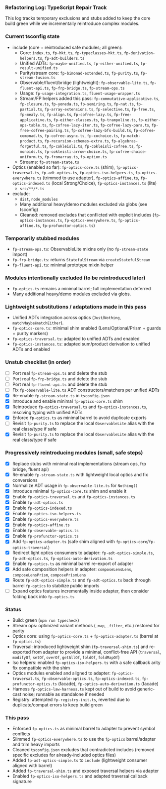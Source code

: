 ### Refactoring Log: TypeScript Repair Track

This log tracks temporary exclusions and stubs added to keep the core build green while we incrementally reintroduce complex modules.

### Current tsconfig state
- include (core + reintroduced safe modules; all green):
  - Core: `index.ts`, `fp-hkt.ts`, `fp-typeclasses-hkt.ts`, `fp-derivation-helpers.ts`, `fp-adt-builders.ts`
  - Unified ADTs: `fp-maybe-unified.ts`, `fp-either-unified.ts`, `fp-result-unified.ts`
  - Purity/stream core: `fp-bimonad-extended.ts`, `fp-purity.ts`, `fp-stream-fusion.ts`
  - Observable/fluent/bridge (lightweight): `fp-observable-lite.ts`, `fp-fluent-api.ts`, `fp-frp-bridge.ts`, `fp-stream-ops.ts`
  - Usage: `fp-usage-integration.ts`, `fluent-usage-wrapper.ts`
  - Stream/FP helpers added this pass: `fp-commutative-applicative.ts`, `fp-closure.ts`, `fp-yoneda.ts`, `fp-semiring.ts`, `fp-nat.ts`, `fp-partial.ts`, `fp-array-extensions.ts`, `fp-selective.ts`, `fp-free.ts`, `fp-mealy.ts`, `fp-align.ts`, `fp-cofree-lazy.ts`, `fp-free-applicative.ts`, `fp-either-classes.ts`, `fp-trampoline.ts`, `fp-either-ops-table.ts`, `fp-cofree-lazy-iter.ts`, `fp-cofree-lazy-para.ts`, `fp-free-cofree-pairing.ts`, `fp-cofree-lazy-bfs-build.ts`, `fp-cofree-comonad.ts`, `fp-cofree-async.ts`, `fp-cochoice.ts`, `fp-match-product.ts`, `fp-recursion-schemes-extra.ts`, `fp-algebras-forgetful.ts`, `fp-cokleisli.ts`, `fp-cokleisli-cofree.ts`, `fp-monoids.ts`, `fp-cokleisli-arrow-choice.ts`, `fp-cofree-choice-uniform.ts`, `fp-fromarray.ts`, `fp-option.ts`
  - Streams: `fp-stream-state.ts`
- Optics (enabled so far): `fp-optics-core.ts` (shim), `fp-optics-traversal.ts`, `fp-adt-optics.ts`, `fp-optics-iso-helpers.ts`, `fp-optics-everywhere.ts` (trimmed to use adapter), `fp-optics-affine.ts`, `fp-optics-indexed.ts` (local Strong/Choice), `fp-optics-instances.ts` (lite)
  - `src/**/*.ts`
- exclude:
  - `dist`, `node_modules`
  - Many additional heavy/demo modules excluded via globs (see tsconfig)
  - Cleaned: removed excludes that conflicted with explicit includes (`fp-optics-instances.ts`, `fp-optics-everywhere.ts`, `fp-optics-affine.ts`, `fp-profunctor-optics.ts`)

### Temporarily stubbed modules
- `fp-stream-ops.ts`: ObservableLite mixins only (no `fp-stream-state` import)
- `fp-frp-bridge.ts`: returns `StatefulStream` via `createStatefulStream`
- `fp-fluent-api.ts`: minimal prototype mixin helper

### Modules intentionally excluded (to be reintroduced later)
- `fp-optics.ts` remains a minimal barrel; full implementation deferred
- Many additional heavy/demo modules excluded via globs.

### Lightweight substitutions / adaptations made in this pass
- Unified ADTs integration across optics (`Just`/`Nothing`, `matchMaybe`/`matchEither`).
- `fp-optics-core.ts`: minimal shim enabled (Lens/Optional/Prism + guards + purity markers)
- `fp-optics-traversal.ts`: adapted to unified ADTs and enabled
- `fp-optics-instances.ts`: adapted sum/product derivation to unified ADTs and enabled

### Unstub checklist (in order)
- [ ] Port real `fp-stream-ops.ts` and delete the stub
- [ ] Port real `fp-frp-bridge.ts` and delete the stub
- [ ] Port real `fp-fluent-api.ts` and delete the stub
- [ ] Fix `fp-observable-lite.ts` ADT constructors/matchers per unified ADTs
- [x] Re-enable `fp-stream-state.ts` in `tsconfig.json`
- [x] Introduce and enable minimal `fp-optics-core.ts` shim
- [x] Reintroduce `fp-optics-traversal.ts` and `fp-optics-instances.ts`, resolving typing with unified ADTs
- [x] Enforce `fp-optics.ts` as minimal barrel to avoid duplicate exports
- [ ] Revisit `fp-purity.ts` to replace the local `ObservableLite` alias with the real class/type if safe
- [x] Revisit `fp-purity.ts` to replace the local `ObservableLite` alias with the real class/type if safe

### Progressively reintroducing modules (small, safe steps)
- [x] Replace stubs with minimal real implementations (stream ops, frp bridge, fluent api)
- [x] Re-enable `fp-stream-state.ts` with lightweight local optics and fix conversions
- [x] Normalize ADT usage in `fp-observable-lite.ts` for `Nothing()`
- [x] Introduce minimal `fp-optics-core.ts` shim and enable it
- [x] Enable `fp-optics-traversal.ts` and `fp-optics-instances.ts`
- [x] Enable `fp-adt-optics.ts`
- [x] Enable `fp-optics-indexed.ts`
- [x] Enable `fp-optics-iso-helpers.ts`
- [x] Enable `fp-optics-everywhere.ts`
- [x] Enable `fp-optics-affine.ts`
- [x] Enable `fp-observable-optics.ts`
- [x] Enable `fp-profunctor-optics.ts`
- [x] Add `fp-optics-adapter.ts` (safe shim aligned with `fp-optics-core`/`fp-optics-traversal`)
- [x] Redirect light optics consumers to adapter: `fp-adt-optics-simple.ts`, `fp-adt-optics.ts`, `fp-optics-auto-derivation.ts`
- [x] Enable `fp-optics.ts` as minimal barrel re-export of adapter
- [x] Add safe composition helpers in adapter: `composeLensLens`, `composeLensPrism`, `composePrismLens`
- [x] Route `fp-adt-optics-simple.ts` and `fp-adt-optics.ts` back through barrel `fp-optics` to stabilize public imports
- [ ] Expand optics features incrementally inside adapter, then consider folding back into `fp-optics.ts`

### Status
- Build: green (`npm run typecheck`)
- Stream ops: optimized variant methods (`_map`, `_filter`, etc.) restored for parity
- Optics core: using `fp-optics-core.ts` + `fp-optics-adapter.ts` (barrel at `fp-optics.ts`)
- Traversal: introduced lightweight shim (`fp-traversal-shim.ts`) and re-exported from adapter to provide a minimal, conflict-free API (`traversal`, `modifyOf`, `setOf`, `overOf`, `getAllOf`, `foldOf`, `foldMapOf`)
- Iso helpers: enabled `fp-optics-iso-helpers.ts` with a safe callback arity fix compatible with the shim
- Optics modules enabled and aligned to adapter: `fp-optics-traversal.ts`, `fp-observable-optics.ts`, `fp-optics-indexed.ts`, `fp-profunctor-optics.ts` (facade), `fp-optics-auto-derivation.ts` (facade)
 - Harness `fp-optics-law-harness.ts` kept out of build to avoid generic-cast noise; runnable as standalone if needed
- Registry: attempted `fp-registry-init.ts`, reverted due to duplicate/compat errors to keep build green

### This pass
- Enforced `fp-optics.ts` as minimal barrel to adapter to prevent symbol conflicts
- Slimmed `fp-optics-everywhere.ts` to use the `fp-optics` barrel/adapter and trim heavy imports
- Cleaned `tsconfig.json` excludes that contradicted includes (removed specific excludes for already-included optics files)
- Added `fp-adt-optics-simple.ts` to `include` (lightweight consumer aligned with barrel)
- Added `fp-traversal-shim.ts` and exposed traversal helpers via adapter
- Enabled `fp-optics-iso-helpers.ts` and adapted traversal callback signature


